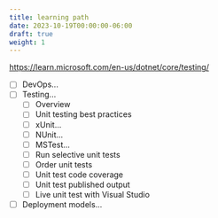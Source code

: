 ```yaml
---
title: learning path
date: 2023-10-19T00:00:00-06:00
draft: true
weight: 1
---
```


https://learn.microsoft.com/en-us/dotnet/core/testing/

- [ ] DevOps...
- [ ] Testing...
  - [ ] Overview
  - [ ] Unit testing best practices
  - [ ] xUnit...
  - [ ] NUnit...
  - [ ] MSTest...
  - [ ] Run selective unit tests
  - [ ] Order unit tests
  - [ ] Unit test code coverage
  - [ ] Unit test published output
  - [ ] Live unit test with Visual Studio
- [ ] Deployment models...